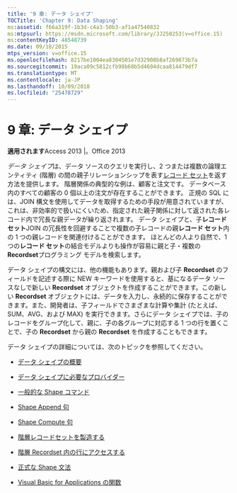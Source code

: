 ```yaml
---
title: '9 章: データ シェイプ'
TOCTitle: 'Chapter 9: Data Shaping'
ms:assetid: f66a319f-1b3d-c4a3-50b3-af1a47540832
ms:mtpsurl: https://msdn.microsoft.com/library/JJ250253(v=office.15)
ms:contentKeyID: 48548739
ms.date: 09/18/2015
mtps_version: v=office.15
ms.openlocfilehash: 8217be1004ea8304501e7d32908b8af269873b7a
ms.sourcegitcommit: 19aca09c5812cfb98b68b5d4604dcaa814479df7
ms.translationtype: MT
ms.contentlocale: ja-JP
ms.lasthandoff: 10/09/2018
ms.locfileid: "25478729"
---
```

# <a name="chapter-9-data-shaping"></a>9 章: データ シェイプ


**適用されます**Access 2013 |。Office 2013

*データ シェイプ*は、データ ソースのクエリを実行し、2 つまたは複数の論理エンティティ (階層) の間の親子リレーションシップを表す[レコード セット](recordset-object-ado.md)を返す方法を提供します。 階層関係の典型的な例は、顧客と注文です。 データベース内のすべての顧客の 0 個以上の注文が存在することができます。 正規の SQL には、JOIN 構文を使用してデータを取得するための手段が用意されていますが、これは、非効率的で扱いにくいため、指定された親子関係に対して返された各レコード内で冗長な親データが繰り返されます。 データ シェイプと、子**レコード セット**JOIN の冗長性を回避することで複数の子レコードの親**レコード セット**内の 1 つの親レコードを関連付けることができます。 ほとんどの人より自然で、1 つの**レコード セット**の結合モデルよりも操作が容易に親と子・複数の**Recordset**プログラミング モデルを検索します。

データ シェイプの構文には、他の機能もあります。親および子 **Recordset** のフィールドを記述する際に NEW キーワードを使用すると、基になるデータ ソースなしで新しい **Recordset** オブジェクトを作成することができます。この新しい **Recordset** オブジェクトには、データを入力し、永続的に保存することができます。また、開発者は、子フィールドでさまざまな計算や集計 (たとえば、SUM、AVG、および MAX) を実行できます。さらにデータ シェイプでは、子のレコードをグループ化して、親に、子の各グループに対応する 1 つの行を置くことで、子の **Recordset** から親の **Recordset** を作成することもできます。

データ シェイプの詳細については、次のトピックを参照してください。

  - [データ シェイプの概要](data-shaping-summary.md)

  - [データ シェイプに必要なプロバイダー](required-providers-for-data-shaping.md)

  - [一般的な Shape コマンド](shape-commands-in-general.md)

  - [Shape Append 句](shape-append-clause.md)

  - [Shape Compute 句](shape-compute-clause.md)

  - [階層レコードセットを製造する](fabricating-hierarchical-recordsets.md)

  - [階層 Recordset 内の行にアクセスする](accessing-rows-in-a-hierarchical-recordset.md)

  - [正式な Shape 文法](formal-shape-grammar.md)

  - [Visual Basic for Applications の関数](visual-basic-for-applications-functions.md)

